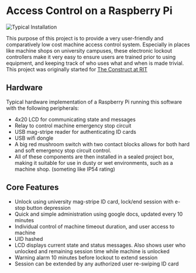 # Access Control on a Raspberry Pi
![Typical Installation](https://cloud.githubusercontent.com/assets/7141976/9291891/e1ae9990-43a7-11e5-9db3-8d20e1cdc4ef.png)

This purpose of this project is to provide a very user-friendly and comparatively low cost machine access control system. Especially in places like machine shops on university campuses, these electronic lockout controllers make it very easy to ensure users are trained prior to using equipment, and keeping track of who uses what and when is made trivial. This project was originally started for [The Construct at RIT](http://hack.rit.edu/)

## Hardware
Typical hardware implementation of a Raspberry Pi running this software with the following peripherals:
- 4x20 LCD for communicating state and messages
- Relay to control machine emergency stop circuit
- USB mag-stripe reader for authenticating ID cards
- USB wifi dongle
- A big red mushroom switch with two contact blocks allows for both hard and soft emergency stop circuit control.
- All of these components are then installed in a sealed project box, making it suitable for use in dusty or wet environments, such as a machine shop. (someting like IP54 rating)

## Core Features
- Unlock using university mag-stripe ID card, lock/end session with e-stop button depression
- Quick and simple administration using google docs, updated every 10 minutes
- Individual control of machine timeout duration, and user access to machine
- UID hashed
- LCD displays current state and status messages. Also shows user who unlocked and remaining session time while machine is unlocked
- Warning alarm 10 minutes before lockout to extend session
- Session can be extended by any authorized user re-swiping ID card
